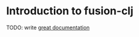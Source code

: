 # Introduction to fusion-clj

TODO: write [great documentation](http://jacobian.org/writing/what-to-write/)
